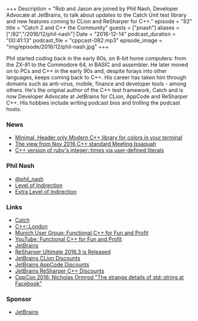 +++
Description = "Rob and Jason are joined by Phil Nash, Developer Advocate at JetBrains, to talk about updates to the Catch Unit test library and new features coming to CLion and ReSharper for C++."
episode = "82"
title = "Catch 2 and C++ the Community"
guests = ["pnash"]
aliases = ["/82","/2016/12/phil-nash"]
Date = "2016-12-14"
podcast_duration = "00:41:13"
podcast_file = "cppcast-082.mp3"
episode_image = "img/episode/2016/12/phil-nash.jpg"
+++

Phil started coding back in the early 80s, on 8-bit home computers: from the ZX-81 to the Commodore 64, in BASIC and assembler. He later moved on to PCs and C++ in the early 90s and, despite forays into other languages, keeps coming back to C++. His career has taken him through domains such as anti-virus, mobile, finance and developer tools - among others. He's the original author of the C++ test framework, Catch and is now Developer Advocate at JetBrains for CLion, AppCode and ReSharper C++. His hobbies include writing podcast bios and trolling the podcast hosts.

### News ###

 - [Minimal, Header only Modern C++ library for colors in your terminal](https://github.com/agauniyal/rang)
 - [The view from Nov 2016 C++ standard Meeting Issaquah](https://www.codeplay.com/portal/12-09-16-the-view-from-nov-2016-cpp-standard-meeting-issaquah)
 - [C++ version of ruby's integer::times via user-defined literals](https://ledentsov.de/2016/12/10/cpp-version-ruby-42-times-via-user-defined-literals/)
 
### Phil Nash ###

 - [@phil_nash](https://twitter.com/phil_nash/)
 - [Level of Indirection](http://levelofindirection.com/)
 - [Extra Level of Indirection](http://extralevelofindirection.com/)
 
### Links ###

 - [Catch](http://catch-lib.net/)
 - [C++::London](https://www.meetup.com/CppLondon/)
 - [Munich User Group: Functional C++ for Fun and Profit](https://www.meetup.com/MUCplusplus/events/235593620/)
 - [YouTube: Functional C++ for Fun and Profit](https://www.youtube.com/watch?v=YgcUuYCCV14)
 - [JetBrains](http://jetbrains.com/)
 - [ReSharper Ultimate 2016.3 is Released](https://blog.jetbrains.com/dotnet/2016/12/15/resharper-ultimate-2016-3-is-released/)
 - [JetBrains CLion Discounts](https://www.jetbrains.com/clion/buy/#edition=discounts)
 - [JetBrains AppCode Discounts](https://www.jetbrains.com/objc/buy/#edition=discounts)
 - [JetBrains ReSharper C++ Discounts](https://www.jetbrains.com/resharper-cpp/buy/#edition=discounts)
 - [CppCon 2016: Nicholas Ormrod "The strange details of std::string at Facebook"](https://www.youtube.com/watch?v=kPR8h4-qZdk)
 
### Sponsor ###

- [JetBrains](https://www.jetbrains.com/cpp/?utm_source=cppcast&utm_medium=podcast&utm_content=cppcast-podcast&utm_campaign=cpp)

